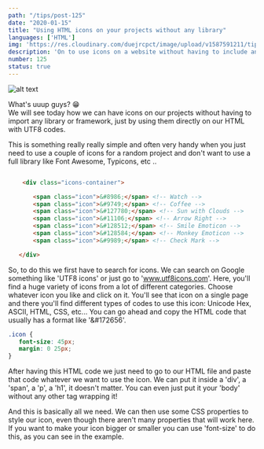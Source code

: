 ```yaml
---
path: "/tips/post-125"
date: "2020-01-15"
title: "Using HTML icons on your projects without any library"
languages: ['HTML']
img: 'https://res.cloudinary.com/duejrcpct/image/upload/v1587591211/tips/125-1_uoap6z.png'
description: 'On to use icons on a website without having to include any libraries'
number: 125
status: true
---
```


![alt text](https://res.cloudinary.com/duejrcpct/image/upload/v1587591211/tips/125-2_q0pwbv.png "HTML icons")

What's uuup guys? 😁  
We will see today how we can have icons on our projects without having to import any library or framework, just by using them directly on our HTML with UTF8 codes.

This is something really really simple and often very handy when you just need to use a couple of icons for a random project and don't want to use a full library like Font Awesome, Typicons, etc ..

 ```html
 
     <div class="icons-container">

        <span class="icon">&#8986;</span> <!-- Watch -->
        <span class="icon">&#9749;</span> <!-- Coffee -->
        <span class="icon">&#127780;</span> <!-- Sun with Clouds -->
        <span class="icon">&#11106;</span> <!-- Arrow Right -->
        <span class="icon">&#128512;</span> <!-- Smile Emoticon -->
        <span class="icon">&#128584;</span> <!-- Monkey Emoticon -->
        <span class="icon">&#9989;</span> <!-- Check Mark -->

    </div>

 ```

So, to do this we first have to search for icons. We can search on Google something like 'UTF8 icons' or just go to 'www.utf8icons.com'. Here, you'll find a huge variety of icons from a lot of different categories. Choose whatever icon you like and click on it. You'll see that icon on a single page and there you'll find different types of codes to use this icon: Unicode Hex, ASCII, HTML, CSS, etc... You can go ahead and copy the HTML code that usually has a format like '&#172656'.

 ```css
.icon {
    font-size: 45px;
    margin: 0 25px;
}
 ```

After having this HTML code we just need to go to our HTML file and paste that code whatever we want to use the icon. We can put it inside a 'div', a 'span', a 'p', a 'h1', it doesn't matter. You can even just put it your 'body' without any other tag wrapping it!

And this is basically all we need. We can then use some CSS properties to style our icon, even though there aren't many properties that will work here. If you want to make your icon bigger or smaller you can use 'font-size' to do this, as you can see in the example.